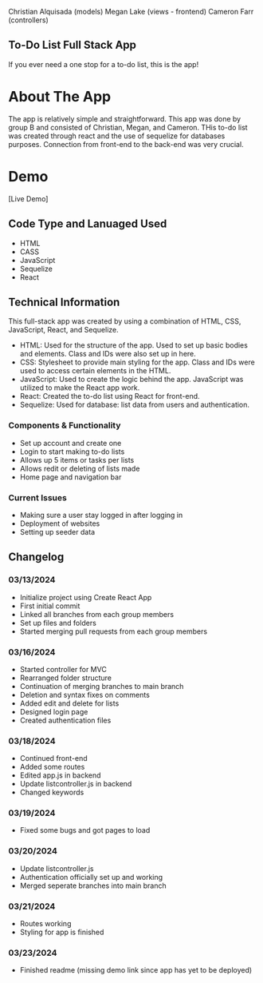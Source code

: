 Christian Alquisada (models)
Megan Lake (views - frontend)
Cameron Farr (controllers)

To-Do List Full Stack App
---
If you ever need a one stop for a to-do list, this is the app!

# About The App
The app is relatively simple and straightforward. This app was done by group B and consisted of Christian, Megan, and Cameron. THis to-do list was created through react and the use of sequelize for databases purposes. Connection from front-end to the back-end was very crucial.

# Demo
[Live Demo]

## Code Type and Lanuaged Used
- HTML
- CASS
- JavaScript
- Sequelize
- React

## Technical Information
This full-stack app was created by using a combination of HTML, CSS, JavaScript, React, and Sequelize.
- HTML: Used for the structure of the app. Used to set up basic bodies and elements. Class and IDs were also set up in here.
- CSS: Stylesheet to provide main styling for the app. Class and IDs were used to access certain elements in the HTML.
- JavaScript: Used to create the logic behind the app. JavaScript was utilized to make the React app work.
- React: Created the to-do list using React for front-end.
- Sequelize: Used for database: list data from users and authentication.

### Components & Functionality
- Set up account and create one
- Login to start making to-do lists
- Allows up 5 items or tasks per lists
- Allows redit or deleting of lists made
- Home page and navigation bar

### Current Issues
- Making sure a user stay logged in after logging in
- Deployment of websites
- Setting up seeder data

## Changelog
### 03/13/2024
- Initialize project using Create React App
- First initial commit
- Linked all branches from each group members
- Set up files and folders
- Started merging pull requests from each group members

### 03/16/2024
- Started controller for MVC
- Rearranged folder structure
- Continuation of merging branches to main branch
- Deletion and syntax fixes on comments
- Added edit and delete for lists
- Designed login page
- Created authentication files

### 03/18/2024
- Continued front-end
- Added some routes
- Edited app.js in backend
- Update listcontroller.js in backend
- Changed keywords

### 03/19/2024
- Fixed some bugs and got pages to load

### 03/20/2024
- Update listcontroller.js
- Authentication officially set up and working
- Merged seperate branches into main branch

### 03/21/2024
- Routes working
- Styling for app is finished

### 03/23/2024
- Finished readme (missing demo link since app has yet to be deployed)
